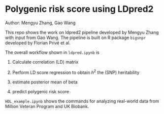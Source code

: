 # Polygenic risk score using LDpred2

Author: Mengyu Zhang, Gao Wang

This repo shows the work on ldpred2 pipeline developed by Mengyu Zhang with input from Gao Wang. 
The pipeline is built on R package `bigsnpr` developed by Florian Privé et al. 

The overall workflow shown in `ldpred.ipynb` is 

1. Calculate correlation (LD) matrix

2. Perform LD score regression to obtain $h^2$ the (SNP) heritability

3. estimate posterior mean of beta

4. predict polygenic risk score

`HDL_example.ipynb` shows the commands for analyzing real-world data from Million Veteran Program and UK Biobank.
